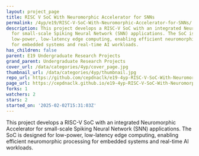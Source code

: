 ```yaml
---
layout: project_page
title: RISC V SoC With Neuromorphic Accelerator for SNNs
permalink: /4yp/e19/RISC-V-SoC-With-Neuromorphic-Accelerator-for-SNNs/
description: This project develops a RISC-V SoC with an integrated Neuromorphic Accelerator
  for small-scale Spiking Neural Network (SNN) applications. The SoC is designed for
  low-power, low-latency edge computing, enabling efficient neuromorphic processing
  for embedded systems and real-time AI workloads.
has_children: false
parent: E19 Undergraduate Research Projects
grand_parent: Undergraduate Research Projects
cover_url: /data/categories/4yp/cover_page.jpg
thumbnail_url: /data/categories/4yp/thumbnail.jpg
repo_url: https://github.com/cepdnaclk/e19-4yp-RISC-V-SoC-With-Neuromorphic-Accelerator-for-SNNs
page_url: https://cepdnaclk.github.io/e19-4yp-RISC-V-SoC-With-Neuromorphic-Accelerator-for-SNNs
forks: 1
watchers: 2
stars: 2
started_on: '2025-02-02T15:31:03Z'
---
```


This project develops a RISC-V SoC with an integrated Neuromorphic Accelerator for small-scale Spiking Neural Network (SNN) applications. The SoC is designed for low-power, low-latency edge computing, enabling efficient neuromorphic processing for embedded systems and real-time AI workloads.